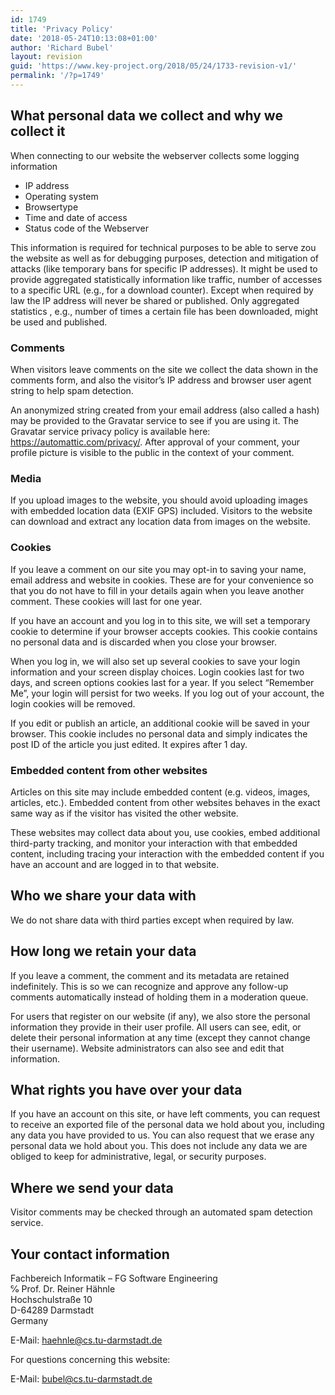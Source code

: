 ```yaml
---
id: 1749
title: 'Privacy Policy'
date: '2018-05-24T10:13:08+01:00'
author: 'Richard Bubel'
layout: revision
guid: 'https://www.key-project.org/2018/05/24/1733-revision-v1/'
permalink: '/?p=1749'
---
```


## What personal data we collect and why we collect it

When connecting to our website the webserver collects some logging information

- IP address
- Operating system
- Browsertype
- Time and date of access
- Status code of the Webserver

This information is required for technical purposes to be able to serve zou the website as well as for debugging purposes, detection and mitigation of attacks (like temporary bans for specific IP addresses). It might be used to provide aggregated statistically information like traffic, number of accesses to a specific URL (e.g., for a download counter). Except when required by law the IP address will never be shared or published. Only aggregated statistics , e.g., number of times a certain file has been downloaded, might be used and published.

### Comments

When visitors leave comments on the site we collect the data shown in the comments form, and also the visitor’s IP address and browser user agent string to help spam detection.

An anonymized string created from your email address (also called a hash) may be provided to the Gravatar service to see if you are using it. The Gravatar service privacy policy is available here: https://automattic.com/privacy/. After approval of your comment, your profile picture is visible to the public in the context of your comment.

### Media

If you upload images to the website, you should avoid uploading images with embedded location data (EXIF GPS) included. Visitors to the website can download and extract any location data from images on the website.

### Cookies

If you leave a comment on our site you may opt-in to saving your name, email address and website in cookies. These are for your convenience so that you do not have to fill in your details again when you leave another comment. These cookies will last for one year.

If you have an account and you log in to this site, we will set a temporary cookie to determine if your browser accepts cookies. This cookie contains no personal data and is discarded when you close your browser.

When you log in, we will also set up several cookies to save your login information and your screen display choices. Login cookies last for two days, and screen options cookies last for a year. If you select “Remember Me”, your login will persist for two weeks. If you log out of your account, the login cookies will be removed.

If you edit or publish an article, an additional cookie will be saved in your browser. This cookie includes no personal data and simply indicates the post ID of the article you just edited. It expires after 1 day.

### Embedded content from other websites

Articles on this site may include embedded content (e.g. videos, images, articles, etc.). Embedded content from other websites behaves in the exact same way as if the visitor has visited the other website.

These websites may collect data about you, use cookies, embed additional third-party tracking, and monitor your interaction with that embedded content, including tracing your interaction with the embedded content if you have an account and are logged in to that website.

## Who we share your data with

We do not share data with third parties except when required by law.

## How long we retain your data

If you leave a comment, the comment and its metadata are retained indefinitely. This is so we can recognize and approve any follow-up comments automatically instead of holding them in a moderation queue.

For users that register on our website (if any), we also store the personal information they provide in their user profile. All users can see, edit, or delete their personal information at any time (except they cannot change their username). Website administrators can also see and edit that information.

## What rights you have over your data

If you have an account on this site, or have left comments, you can request to receive an exported file of the personal data we hold about you, including any data you have provided to us. You can also request that we erase any personal data we hold about you. This does not include any data we are obliged to keep for administrative, legal, or security purposes.

## Where we send your data

Visitor comments may be checked through an automated spam detection service.

## Your contact information

Fachbereich Informatik – FG Software Engineering  
℅ Prof. Dr. Reiner Hähnle  
Hochschulstraße 10  
D-64289 Darmstadt  
Germany

E-Mail: <haehnle@cs.tu-darmstadt.de>

For questions concerning this website:

E-Mail: <bubel@cs.tu-darmstadt.de>